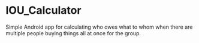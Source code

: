 # IOU_Calculator
Simple Android app for calculating who owes what to whom when there are multiple people buying things all at once for the group.
